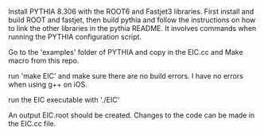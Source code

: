 Install PYTHIA 8.306 with the ROOT6 and Fastjet3 libraries.  First install and build ROOT and fastjet, then build pythia and follow  the instructions on how to link the other libraries in the pythia README.  It involves commands when running the PYTHIA configuration script.

Go to the 'examples' folder of PYTHIA and copy in the EIC.cc and Make macro from this repo.

run 'make EIC' and make sure there are no build errors.  I have no errors when using g++ on iOS.

run the EIC executable with './EIC'

An output EIC.root should be created.  Changes to the code can be made in the EIC.cc file.
